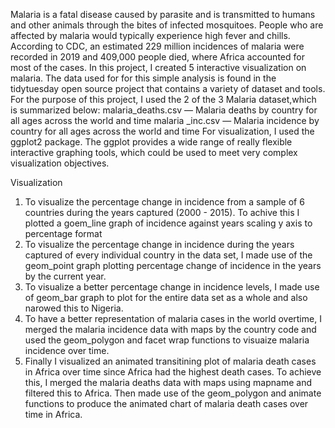 Malaria is a fatal disease caused by parasite and is transmitted to humans and other animals through the bites of infected mosquitoes. People who are affected by malaria would typically experience high fever and chills. According to CDC, an estimated 229 million incidences of malaria were recorded in 2019 and 409,000 people died, where Africa accounted for most of the cases. In this project, I created 5 interactive visualization on malaria.
The data used for for this simple analysis is found in the tidytuesday open source project that contains a variety of dataset and tools. For the purpose of this project, I used the 2 of the 3 Malaria dataset,which is summarized below:
malaria_deaths.csv — Malaria deaths by country for all ages across the world and time
malaria _inc.csv — Malaria incidence by country for all ages across the world and time
For visualization, I used the ggplot2 package. The ggplot provides a wide range of really flexible interactive graphing tools, which could be used to meet very complex visualization objectives.

Visualization
1. To visualize the percentage change in incidence from a sample of 6 countries during the years captured (2000 - 2015). To achive this I plotted a goem_line graph of incidence against years scaling y axis to percentage format
2. To visualize the percentage change in incidence during the years captured of every individual country in the data set, I made use of the geom_point graph plotting percentage change of incidence in the years by the current year.
3. To visualize a better percentage change in incidence levels, I made use of geom_bar graph to plot for the entire data set as a whole and also narowed this to Nigeria.
4. To have a better representation of malaria cases in the world overtime, I merged the malaria incidence data with maps by the country code and used the geom_polygon and facet wrap functions to visuaize malaria incidence over time.
5. Finally I visualized an animated transitining plot of malaria death cases in Africa over time since Africa had the highest death cases. To achieve this, I merged the malaria deaths data with maps using mapname and filtered this to Africa. Then made use of the geom_polygon and animate functions to produce the animated chart of malaria death cases over time in Africa.
